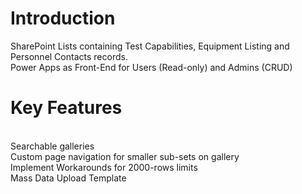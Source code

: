 # Introduction 

SharePoint Lists containing Test Capabilities, Equipment Listing and Personnel Contacts records.
<br>Power Apps as Front-End for Users (Read-only) and Admins (CRUD)

# Key Features
<br>Searchable galleries
<br>Custom page navigation for smaller sub-sets on gallery
<br>Implement Workarounds for 2000-rows limits
<br>Mass Data Upload Template

